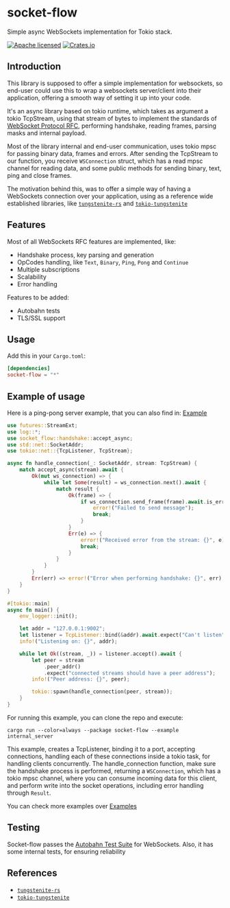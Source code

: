 # socket-flow

Simple async WebSockets implementation for Tokio stack.

[![Apache licensed](https://img.shields.io/badge/license-Apache-blue.svg)](https://github.com/felipemeriga/socket-flow/blob/main/LICENSE)
[![Crates.io](https://img.shields.io/crates/v/socket-flow.svg)](https://crates.io/crates/socket-flow)

## Introduction

This library is supposed to offer a simple implementation for websockets, so end-user could use this
to wrap a websockets server/client into their application, offering a smooth way of setting it up into your code.

It's an async library based on tokio runtime, which takes as argument a tokio TcpStream, using that stream of bytes
to implement the standards of [WebSocket Protocol RFC](https://datatracker.ietf.org/doc/html/rfc6455), performing handshake,
reading frames, parsing masks and internal payload.

Most of the library internal and end-user communication, uses tokio mpsc for passing binary data, frames and errors. After
sending the TcpStream to our function, you receive `WSConnection` struct, which has a read mpsc channel for reading data,
and some public methods for sending binary, text, ping and close frames.

The motivation behind this, was to offer a simple way of having a WebSockets connection over your application, using as a 
reference wide established libraries, like  [`tungstenite-rs`](https://github.com/snapview/tungstenite-rs) and [`tokio-tungstenite`](https://github.com/snapview/tokio-tungstenite/tree/master)

## Features

Most of all WebSockets RFC features are implemented, like:
- Handshake process, key parsing and generation
- OpCodes handling, like `Text`, `Binary`, `Ping`, `Pong` and `Continue`
- Multiple subscriptions
- Scalability
- Error handling

Features to be added:
- Autobahn tests
- TLS/SSL support

## Usage

Add this in your `Cargo.toml`:

```toml
[dependencies]
socket-flow = "*"
```

## Example of usage

Here is a ping-pong server example, that you can also find in: [Example](./examples/internal_server.rs)

```rust
use futures::StreamExt;
use log::*;
use socket_flow::handshake::accept_async;
use std::net::SocketAddr;
use tokio::net::{TcpListener, TcpStream};

async fn handle_connection(_: SocketAddr, stream: TcpStream) {
    match accept_async(stream).await {
        Ok(mut ws_connection) => {
            while let Some(result) = ws_connection.next().await {
                match result {
                    Ok(frame) => {
                        if ws_connection.send_frame(frame).await.is_err() {
                            error!("Failed to send message");
                            break;
                        }
                    }
                    Err(e) => {
                        error!("Received error from the stream: {}", e);
                        break;
                    }
                }
            }
        }
        Err(err) => error!("Error when performing handshake: {}", err),
    }
}

#[tokio::main]
async fn main() {
    env_logger::init();

    let addr = "127.0.0.1:9002";
    let listener = TcpListener::bind(&addr).await.expect("Can't listen");
    info!("Listening on: {}", addr);

    while let Ok((stream, _)) = listener.accept().await {
        let peer = stream
            .peer_addr()
            .expect("connected streams should have a peer address");
        info!("Peer address: {}", peer);

        tokio::spawn(handle_connection(peer, stream));
    }
}
```

For running this example, you can clone the repo and execute:
```shell
cargo run --color=always --package socket-flow --example internal_server
```

This example, creates a TcpListener, binding it to a port, accepting connections, handling each of these connections
inside a tokio task, for handling clients concurrently. The handle_connection function, make sure the handshake process
is performed, returning a `WSConnection`, which has a tokio mpsc channel, where you can consume incoming data for this client, 
and perform write into the socket operations, including error handling through `Result`.

You can check more examples over [Examples](./examples)

## Testing

Socket-flow passes the [Autobahn Test Suite](https://github.com/crossbario/autobahn-testsuite) for
WebSockets.
Also, it has some internal tests, for ensuring reliability

## References

- [`tungstenite-rs`](https://github.com/snapview/tungstenite-rs)
- [`tokio-tungstenite`](https://github.com/snapview/tokio-tungstenite/tree/master)



